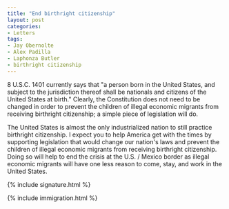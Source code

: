 ```yaml
---
title: "End birthright citizenship"
layout: post
categories:
- Letters
tags:
- Jay Obernolte
- Alex Padilla
- Laphonza Butler
- birthright citizenship
---
```


8 U.S.C. 1401 currently says that "a person born in the United States, and subject to the jurisdiction thereof shall be nationals and citizens of the United States at birth." Clearly, the Constitution does not need to be changed in order to prevent the children of illegal economic migrants from receiving birthright citizenship; a simple piece of legislation will do.

The United States is almost the only industrialized nation to still practice birthright citizenship. I expect you to help America get with the times by supporting legislation that would change our nation's laws and prevent the children of illegal economic migrants from receiving birthright citizenship. Doing so will help to end the crisis at the U.S. / Mexico border as illegal economic migrants will have one less reason to come, stay, and work in the United States.

{% include signature.html %}

{% include immigration.html %}
